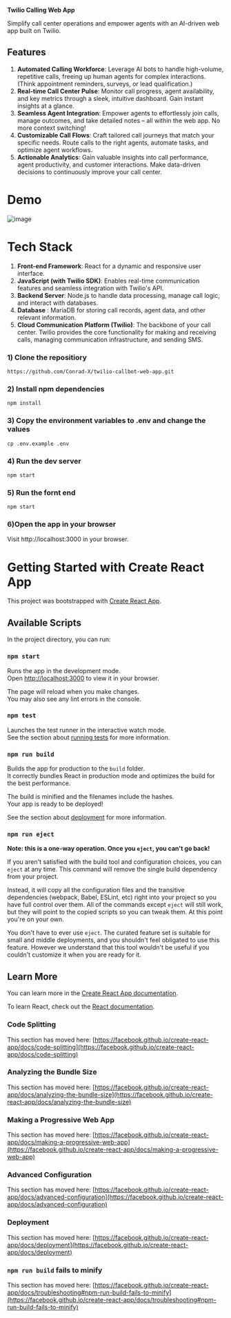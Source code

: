 
**Twilio Calling Web App**

Simplify call center operations and empower agents with an AI-driven web app built on Twilio. 
## Features
1) **Automated Calling Workforce**: Leverage AI bots to handle high-volume, repetitive calls, freeing up human agents for complex interactions. (Think appointment reminders, surveys, or lead qualification.)
2) **Real-time Call Center Pulse**: Monitor call progress, agent availability, and key metrics through a sleek, intuitive dashboard. Gain instant insights at a glance.
3) **Seamless Agent Integration**: Empower agents to effortlessly join calls, manage outcomes, and take detailed notes – all within the web app. No more context switching!
4) **Customizable Call Flows**: Craft tailored call journeys that match your specific needs. Route calls to the right agents, automate tasks, and optimize agent workflows.
5) **Actionable Analytics**: Gain valuable insights into call performance, agent productivity, and customer interactions. Make data-driven decisions to continuously improve your call center.

# Demo
![image](https://github.com/Conrad-X/twilio-callbot-web-app/assets/163117479/ed7f8c6c-9052-4b96-b269-9132a6d0bd9a)

# Tech Stack
1) **Front-end Framework**: React for a dynamic and responsive user interface.
2) **JavaScript (with Twilio SDK)**: Enables real-time communication features and seamless integration with Twilio's API.
3) **Backend Server**: Node.js to handle data processing, manage call logic, and interact with databases.
4) **Database** : MariaDB for storing call records, agent data, and other relevant information.
5) **Cloud Communication Platform (Twilio)**: The backbone of your call center. Twilio provides the core functionality for making and receiving calls, managing communication infrastructure, and sending SMS. 

### 1) Clone the repositiory
```
https://github.com/Conrad-X/twilio-callbot-web-app.git
```
### 2) Install npm dependencies
```
npm install
```
### 3) Copy the environment variables to .env and change the values
```
cp .env.example .env
```
### 4) Run the dev server
```
npm start
```
### 5) Run the fornt end
```
npm start
```
### 6)Open the app in your browser
Visit http://localhost:3000 in your browser.





# Getting Started with Create React App

This project was bootstrapped with [Create React App](https://github.com/facebook/create-react-app).

## Available Scripts

In the project directory, you can run:

### `npm start`

Runs the app in the development mode.\
Open [http://localhost:3000](http://localhost:3000) to view it in your browser.

The page will reload when you make changes.\
You may also see any lint errors in the console.

### `npm test`

Launches the test runner in the interactive watch mode.\
See the section about [running tests](https://facebook.github.io/create-react-app/docs/running-tests) for more information.

### `npm run build`

Builds the app for production to the `build` folder.\
It correctly bundles React in production mode and optimizes the build for the best performance.

The build is minified and the filenames include the hashes.\
Your app is ready to be deployed!

See the section about [deployment](https://facebook.github.io/create-react-app/docs/deployment) for more information.

### `npm run eject`

**Note: this is a one-way operation. Once you `eject`, you can't go back!**

If you aren't satisfied with the build tool and configuration choices, you can `eject` at any time. This command will remove the single build dependency from your project.

Instead, it will copy all the configuration files and the transitive dependencies (webpack, Babel, ESLint, etc) right into your project so you have full control over them. All of the commands except `eject` will still work, but they will point to the copied scripts so you can tweak them. At this point you're on your own.

You don't have to ever use `eject`. The curated feature set is suitable for small and middle deployments, and you shouldn't feel obligated to use this feature. However we understand that this tool wouldn't be useful if you couldn't customize it when you are ready for it.

## Learn More

You can learn more in the [Create React App documentation](https://facebook.github.io/create-react-app/docs/getting-started).

To learn React, check out the [React documentation](https://reactjs.org/).

### Code Splitting

This section has moved here: [https://facebook.github.io/create-react-app/docs/code-splitting](https://facebook.github.io/create-react-app/docs/code-splitting)

### Analyzing the Bundle Size

This section has moved here: [https://facebook.github.io/create-react-app/docs/analyzing-the-bundle-size](https://facebook.github.io/create-react-app/docs/analyzing-the-bundle-size)

### Making a Progressive Web App

This section has moved here: [https://facebook.github.io/create-react-app/docs/making-a-progressive-web-app](https://facebook.github.io/create-react-app/docs/making-a-progressive-web-app)

### Advanced Configuration

This section has moved here: [https://facebook.github.io/create-react-app/docs/advanced-configuration](https://facebook.github.io/create-react-app/docs/advanced-configuration)

### Deployment

This section has moved here: [https://facebook.github.io/create-react-app/docs/deployment](https://facebook.github.io/create-react-app/docs/deployment)

### `npm run build` fails to minify

This section has moved here: [https://facebook.github.io/create-react-app/docs/troubleshooting#npm-run-build-fails-to-minify](https://facebook.github.io/create-react-app/docs/troubleshooting#npm-run-build-fails-to-minify)
